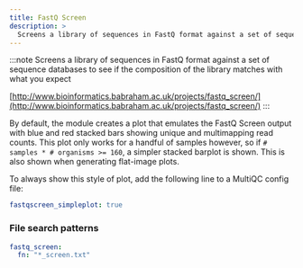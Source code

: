 ```yaml
---
title: FastQ Screen
description: >
  Screens a library of sequences in FastQ format against a set of sequence databases to see if the composition of the library matches with what you expect
---
```


<!--
~~~~~ DO NOT EDIT ~~~~~
This file is autogenerated from the MultiQC module python docstring.
Do not edit the markdown, it will be overwritten.

File path for the source of this content: multiqc/modules/fastq_screen/fastq_screen.py
~~~~~~~~~~~~~~~~~~~~~~~
-->

:::note
Screens a library of sequences in FastQ format against a set of sequence databases to see if the composition of the library matches with what you expect

[http://www.bioinformatics.babraham.ac.uk/projects/fastq_screen/](http://www.bioinformatics.babraham.ac.uk/projects/fastq_screen/)
:::

By default, the module creates a plot that emulates the FastQ Screen output
with blue and red stacked bars showing unique and multimapping read counts.
This plot only works for a handful of samples however, so if
`# samples * # organisms >= 160`, a simpler stacked barplot is shown. This
is also shown when generating flat-image plots.

To always show this style of plot, add the following line to a MultiQC config file:

```yaml
fastqscreen_simpleplot: true
```

### File search patterns

```yaml
fastq_screen:
  fn: "*_screen.txt"
```
